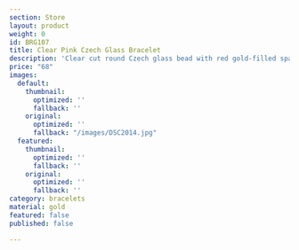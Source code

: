 ```yaml
---
section: Store
layout: product
weight: 0
id: BRG107
title: Clear Pink Czech Glass Bracelet
description: 'Clear cut round Czech glass bead with red gold-filled spacer beads '
price: "68"
images:
  default:
    thumbnail:
      optimized: ''
      fallback: ''
    original:
      optimized: ''
      fallback: "/images/DSC2014.jpg"
  featured:
    thumbnail:
      optimized: ''
      fallback: ''
    original:
      optimized: ''
      fallback: ''
category: bracelets
material: gold
featured: false
published: false

---
```

